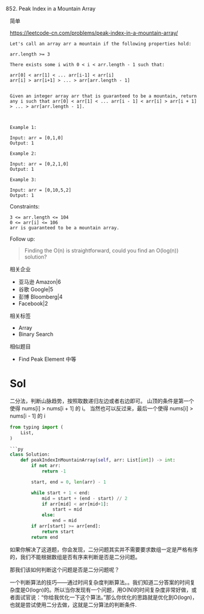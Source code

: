 852. Peak Index in a Mountain Array

简单

https://leetcode-cn.com/problems/peak-index-in-a-mountain-array/

```
Let's call an array arr a mountain if the following properties hold:

arr.length >= 3

There exists some i with 0 < i < arr.length - 1 such that:

arr[0] < arr[1] < ... arr[i-1] < arr[i]
arr[i] > arr[i+1] > ... > arr[arr.length - 1]


Given an integer array arr that is guaranteed to be a mountain, return any i such that arr[0] < arr[1] < ... arr[i - 1] < arr[i] > arr[i + 1] > ... > arr[arr.length - 1].

 

Example 1:

Input: arr = [0,1,0]
Output: 1

Example 2:

Input: arr = [0,2,1,0]
Output: 1

Example 3:

Input: arr = [0,10,5,2]
Output: 1
``` 

Constraints:
```
3 <= arr.length <= 104
0 <= arr[i] <= 106
arr is guaranteed to be a mountain array.
```

Follow up: 
> Finding the O(n) is straightforward, could you find an O(log(n)) solution?


相关企业

- 亚马逊 Amazon|6
- 谷歌 Google|5
- 彭博 Bloomberg|4
- Facebook|2


相关标签
- Array
- Binary Search

相似题目
- Find Peak Element
中等


# Sol
二分法，判断山脉趋势，按照取数递归左边或者右边即可。 山顶的条件是第一个使得 nums[i] > nums[i + 1] 的 i。 当然也可以反过来，最后一个使得 nums[i] > nums[i - 1] 的 i

```py
from typing import (
    List,
)

```py
class Solution:
    def peakIndexInMountainArray(self, arr: List[int]) -> int:
        if not arr:
            return -1

        start, end = 0, len(arr) - 1

        while start + 1 < end:
            mid = start + (end - start) // 2
            if arr[mid] < arr[mid+1]:
                start = mid 
            else:
                end = mid 
        if arr[start] >= arr[end]:
            return start
        return end
```


如果你解决了这道题，你会发现，二分问题其实并不需要要求数组一定是严格有序的，我们不能根据数组是否有序来判断是否是二分问题。

那我们该如何判断这个问题是否是二分问题呢？

一个判断算法的技巧——通过时间复杂度判断算法。。我们知道二分答案的时间复杂度是O(logn)的。所以当你发现有一个问题，用O(N)的时间复杂度非常好做，或者面试官说：“你给我优化一下这个算法。”那么你优化的思路就是优化到O(logn)，也就是尝试使用二分去做，这就是二分算法的判断条件.